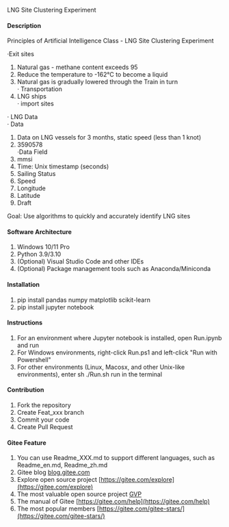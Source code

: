 LNG Site Clustering Experiment

#### Description
Principles of Artificial Intelligence Class - LNG Site Clustering Experiment  
  
·Exit sites   
1.  Natural gas - methane content exceeds 95  
2. Reduce the temperature to -162°C to become a liquid 
3.  Natural gas is gradually lowered through the Train in turn  
· Transportation  
1.  LNG ships  
· import sites  
  
· LNG Data  
· Data  
1.  Data on LNG vessels for 3 months, static speed (less than 1 knot)  
2.  3590578  
·Data Field  
1.  mmsi  
2.  Time: Unix timestamp (seconds)  
3.  Sailing Status  
4.  Speed  
5.  Longitude  
6.  Latitude  
7.  Draft  
   
Goal: Use algorithms to quickly and accurately identify LNG sites  

#### Software Architecture
1.  Windows 10/11 Pro  
2.  Python 3.9/3.10  
3.  (Optional) Visual Studio Code and other IDEs  
4.  (Optional) Package management tools such as Anaconda/Miniconda  

#### Installation

1.  pip install pandas numpy matplotlib scikit-learn
2.  pip install jupyter notebook

#### Instructions

1.  For an environment where Jupyter notebook is installed, open Run.ipynb and run  
2.  For Windows environments, right-click Run.ps1 and left-click "Run with Powershell"  
3.  For other environments (Linux, Macosx, and other Unix-like environments), enter sh ./Run.sh run in the terminal  

#### Contribution

1.  Fork the repository
2.  Create Feat_xxx branch
3.  Commit your code
4.  Create Pull Request


#### Gitee Feature

1.  You can use Readme\_XXX.md to support different languages, such as Readme\_en.md, Readme\_zh.md
2.  Gitee blog [blog.gitee.com](https://blog.gitee.com)
3.  Explore open source project [https://gitee.com/explore](https://gitee.com/explore)
4.  The most valuable open source project [GVP](https://gitee.com/gvp)
5.  The manual of Gitee [https://gitee.com/help](https://gitee.com/help)
6.  The most popular members  [https://gitee.com/gitee-stars/](https://gitee.com/gitee-stars/)
